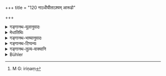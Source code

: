 +++
title = "120 नाऽधीयीताऽश्वम् आरूढो"

+++

<details><summary>गङ्गानथ-मूलानुवादः</summary>

He shall not recite the Veda while seated on a horse, or a tree, or an elephant, or a boat, or a donkey, or a camel; nor when seated on barren ground, nor when going on a conveyance.—(120).
</details>

<details><summary>मेधातिथिः</summary>

**ईरिणं**[^१९५] बहिर् ग्रामं जलतृणवर्जितो देश ऊषरापरपर्यायः । **यानं** गन्त्रीशकटशिबिकादि । तेन गच्छतो निषेधः ॥ ४.१२० ॥


[^१९५]:
     M G: iriṇaṃ
</details>

<details><summary>गङ्गानथ-भाष्यानुवादः</summary>

‘*Barren ground*;’—such ground, outside the village, as is devoid of water and vegetation; also called ‘*Uṣara*.’

‘*Conveyance*’—such as cart, chariot, palanquin, and the like; for one who is going on these, the reciting of the Veda is forbidden.—(120).
</details>

<details><summary>गङ्गानथ-टिप्पन्यः</summary>

This verse is quoted in *Vīramitrodaya* (Saṃskāra, p. 535);—in
*Smṛticandrikā* (Saṃskāra, p. 162);—in *Hemādri* (Kāla, p. 772), which
explains ‘*īriṇa*’ as ‘barren ground’;—and in *Gadādharapaddhati* (Kāla, p. 196).
</details>

<details><summary>गङ्गानथ-तुल्य-वाक्यानि</summary>

*Gautama* (16.17).—‘Frightened, or on a conveyance, or lying down, or
with his feet thrust forward.’

*Āpastamba Dharmasūtra* (1.9.27).—‘One should not read while seated on
the back of an animal.’

*Āpastamba Dharmasūtra* (1.11.16).—‘Similarly when one is on a tree.’

*Vaśiṣṭha* (13.8).—‘Running......... on a tree, or on a boat...... it is
unfit for study till it lasts.’

*Viṣṇu* (30.18).—‘Nor while one is seated either on an elephant or on a
horse or on a camel or on a boat or on any conveyance.’

*Yājñavalkya* (1.151).—‘Mule, camel, conveyances, elephant, horse,
boat,—while seated on these, or on a barren plot of land,...... these are occasions that are unfit for study while they last.’
</details>

<details><summary>Bühler</summary>

120	Let him not recite the Veda on horseback, nor on a tree, nor on an elephant, nor in a boat (or ship), nor on a donkey, nor on camel, nor standing on barren ground, nor riding in a carriage,
</details>
